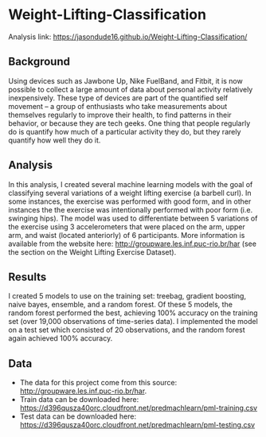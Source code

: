 # Weight-Lifting-Classification
Analysis link: https://jasondude16.github.io/Weight-Lifting-Classification/

## Background
Using devices such as Jawbone Up, Nike FuelBand, and Fitbit, it is now possible to collect a large amount of data about personal activity relatively inexpensively. These type of devices are part of the quantified self movement – a group of enthusiasts who take measurements about themselves regularly to improve their health, to find patterns in their behavior, or because they are tech geeks. One thing that people regularly do is quantify how much of a particular activity they do, but they rarely quantify how well they do it. 

## Analysis 
In this analysis, I created several machine learning models with the goal of classifying several variations of a weight lifting exercise (a barbell curl). In some instances, the exercise was performed with good form, and in other instances the the exercise was intentionally performed with poor form (i.e. swinging hips). The model was used to differentiate between 5 variations of the exercise using 3 accelerometers that were placed on the arm, upper arm, and waist (located anteriorly) of 6 participants. More information is available from the website here: http://groupware.les.inf.puc-rio.br/har (see the section on the Weight Lifting Exercise Dataset).

## Results 
I created 5 models to use on the training set: treebag, gradient boosting, naive bayes, ensemble, and a random forest. Of these 5 models, the random forest performed the best, achieving 100% accuracy on the training set (over 19,000 observations of time-series data). I implemented the model on a test set which consisted of 20 observations, and the random forest again achieved 100% accuracy.

## Data
* The data for this project come from this source: http://groupware.les.inf.puc-rio.br/har. 
* Train data can be downloaded here: https://d396qusza40orc.cloudfront.net/predmachlearn/pml-training.csv
* Test data can be downloaded here: https://d396qusza40orc.cloudfront.net/predmachlearn/pml-testing.csv
